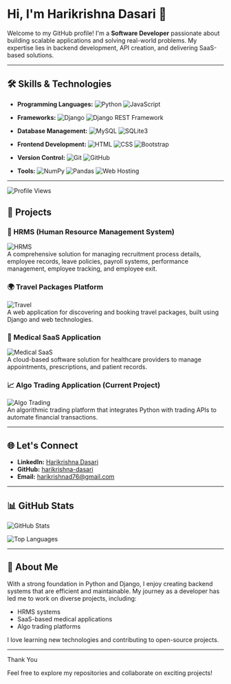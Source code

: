# Hi, I'm Harikrishna Dasari 👋

Welcome to my GitHub profile! I'm a **Software Developer** passionate about building scalable applications and solving real-world problems. My expertise lies in backend development, API creation, and delivering SaaS-based solutions.

---

## 🛠️ Skills & Technologies

- **Programming Languages:** 
  ![Python](https://img.shields.io/badge/-Python-3776AB?logo=python&logoColor=white) 
  ![JavaScript](https://img.shields.io/badge/-JavaScript-F7DF1E?logo=javascript&logoColor=black)

- **Frameworks:** 
  ![Django](https://img.shields.io/badge/-Django-092E20?logo=django&logoColor=white) 
  ![Django REST Framework](https://img.shields.io/badge/-Django%20REST%20Framework-092E20?logo=django&logoColor=white)

- **Database Management:** 
  ![MySQL](https://img.shields.io/badge/-MySQL-4479A1?logo=mysql&logoColor=white) 
  ![SQLite3](https://img.shields.io/badge/-SQLite3-003B57?logo=sqlite&logoColor=white)

- **Frontend Development:** 
  ![HTML](https://img.shields.io/badge/-HTML5-E34F26?logo=html5&logoColor=white) 
  ![CSS](https://img.shields.io/badge/-CSS3-1572B6?logo=css3&logoColor=white) 
  ![Bootstrap](https://img.shields.io/badge/-Bootstrap-7952B3?logo=bootstrap&logoColor=white)

- **Version Control:** 
  ![Git](https://img.shields.io/badge/-Git-F05032?logo=git&logoColor=white) 
  ![GitHub](https://img.shields.io/badge/-GitHub-181717?logo=github&logoColor=white)

- **Tools:** 
  ![NumPy](https://img.shields.io/badge/-NumPy-013243?logo=numpy&logoColor=white) 
  ![Pandas](https://img.shields.io/badge/-Pandas-150458?logo=pandas&logoColor=white) 
  ![Web Hosting](https://img.shields.io/badge/-Web%20Hosting-0A66C2?logo=internet-explorer&logoColor=white)

---

<!--Profile Count Badge-->
<p align="left">
  <img src="https://komarev.com/ghpvc/?username=Hariyadav22&label=Profile%20views&color=770677&style=for-the-badge&logo=star" alt="Profile Views" style="padding-right:20px;" />
</p>

## 💼 Projects

### 🌟 HRMS (Human Resource Management System)
![HRMS](https://encrypted-tbn0.gstatic.com/images?q=tbn:ANd9GcT16kjYh3v07jZvJuc3RYGRTEYDmNVZuJ9mSg&s)    
A comprehensive solution for managing recruitment process details, employee records, leave policies, payroll systems, performance management, employee tracking, and employee exit.

### 🌍 Travel Packages Platform
![Travel](https://encrypted-tbn0.gstatic.com/images?q=tbn:ANd9GcRBGzIeaUQL2es9DnU5kA_kxVRKQzm1E-Gzfg&s)  
A web application for discovering and booking travel packages, built using Django and web technologies.

### 🏥 Medical SaaS Application
![Medical SaaS](https://encrypted-tbn0.gstatic.com/images?q=tbn:ANd9GcRN5Cgx-vhheesO2Nu2ZhVp_hIbItcIAS9tcQ&s)  
A cloud-based software solution for healthcare providers to manage appointments, prescriptions, and patient records.

### 📈 Algo Trading Application (Current Project)
![Algo Trading](https://encrypted-tbn0.gstatic.com/images?q=tbn:ANd9GcSvnZybkM1WgLfrPXSqOFicQBP6-_PuOblbgg&s)   
An algorithmic trading platform that integrates Python with trading APIs to automate financial transactions.

---

## 🌐 Let's Connect

- **LinkedIn:** [Harikrishna Dasari](https://linkedin.com/in/dasariharikrishna)  
- **GitHub:** [harikrishna-dasari](https://github.com/Hariyadav22)  
- **Email:** harikrishnad76@gmail.com

---

## 📊 GitHub Stats

![GitHub Stats](https://github-readme-stats.vercel.app/api?username=Hariyadav22)

![Top Languages](https://github-readme-stats.vercel.app/api/top-langs/?username=Hariyadav22)

---

## 🚀 About Me

With a strong foundation in Python and Django, I enjoy creating backend systems that are efficient and maintainable. My journey as a developer has led me to work on diverse projects, including:

- HRMS systems
- SaaS-based medical applications
- Algo trading platforms

I love learning new technologies and contributing to open-source projects.

---

Thank You

Feel free to explore my repositories and collaborate on exciting projects!
